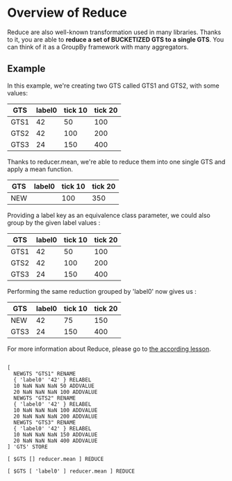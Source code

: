 # Overview of Reduce

Reduce are also well-known transformation used in many libraries. Thanks to it, you are able to **reduce a set of BUCKETIZED GTS to a single GTS**. You can think of it as a GroupBy framework with many aggregators.

## Example

In this example, we're creating two GTS called GTS1 and GTS2, with some values:

|  GTS | label0 | tick 10 | tick 20 
|------|--------|---------|--------|
| GTS1 | 42     |  50     |  100   | 
| GTS2 | 42     |  100    |  200   |
| GTS3 | 24     |  150    |  400    |

Thanks to reducer.mean, we're able to reduce them into one single GTS and apply a mean function.

|  GTS | label0 | tick 10 | tick 20 
|------|--------|---------|--------|
| NEW  |        |  100    |  350   | 

Providing a label key as an equivalence class parameter, we could also group by the given label values :

|  GTS | label0 | tick 10 | tick 20 
|------|--------|---------|--------|
| GTS1 | 42     |  50     |  100   | 
| GTS2 | 42     |  100    |  200   |
| GTS3 | 24     |  150    |  400    |

Performing the same reduction grouped by 'label0' now gives us : 

|  GTS | label0 | tick 10 | tick 20 
|------|--------|---------|--------|
| NEW  | 42     |  75     |  150   | 
| GTS3 | 24     |  150    |  400    |




For more information about Reduce, please go to [the according lesson](/#7-1).
~~~

[
  NEWGTS "GTS1" RENAME
  { 'label0' '42' } RELABEL
  10 NaN NaN NaN 50 ADDVALUE
  20 NaN NaN NaN 100 ADDVALUE
  NEWGTS "GTS2" RENAME
  { 'label0' '42' } RELABEL
  10 NaN NaN NaN 100 ADDVALUE
  20 NaN NaN NaN 200 ADDVALUE
  NEWGTS "GTS3" RENAME
  { 'label0' '42' } RELABEL
  10 NaN NaN NaN 150 ADDVALUE
  20 NaN NaN NaN 400 ADDVALUE
] 'GTS' STORE

[ $GTS [] reducer.mean ] REDUCE

[ $GTS [ 'label0' ] reducer.mean ] REDUCE
